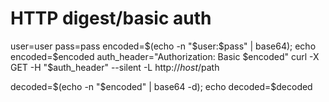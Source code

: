 # HTTP digest/basic auth
user=user
pass=pass
encoded=$(echo -n "$user:$pass" | base64); echo encoded=$encoded
auth_header="Authorization: Basic $encoded"
curl -X GET -H "$auth_header" --silent -L http://$host/$path

decoded=$(echo -n "$encoded" | base64 -d); echo decoded=$decoded
